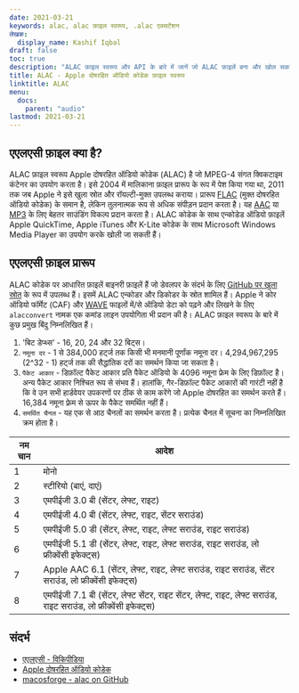 ```yaml
---
date: 2021-03-21
keywords: alac, alac फ़ाइल स्वरूप, .alac एक्सटेंशन
लेखक:
  display_name: Kashif Iqbal
draft: false
toc: true
description: "ALAC फ़ाइल स्वरूप और API के बारे में जानें जो ALAC फ़ाइलें बना और खोल सकते हैं।"
title: ALAC - Apple दोषरहित ऑडियो कोडेक फ़ाइल स्वरूप
linktitle: ALAC
menu:
  docs:
    parent: "audio"
lastmod: 2021-03-21
---
```


## एएलएसी फ़ाइल क्या है?

ALAC फ़ाइल स्वरूप Apple दोषरहित ऑडियो कोडेक (ALAC) है जो MPEG-4 संगत क्विकटाइम कंटेनर का उपयोग करता है। इसे 2004 में मालिकाना फ़ाइल प्रारूप के रूप में पेश किया गया था, 2011 तक जब Apple ने इसे खुला स्रोत और रॉयल्टी-मुक्त उपलब्ध कराया। प्रारूप [FLAC](/hi/audio/flac/) (मुक्त दोषरहित ऑडियो कोडेक) के समान है, लेकिन तुलनात्मक रूप से अधिक संपीड़न प्रदान करता है। यह [AAC](/hi/audio/aac/) या [MP3](/hi/audio/mp3/) के लिए बेहतर साउंडिंग विकल्प प्रदान करता है। ALAC कोडेक के साथ एन्कोडेड ऑडियो फ़ाइलें Apple QuickTime, Apple iTunes और K-Lite कोडेक के साथ Microsoft Windows Media Player का उपयोग करके खोली जा सकती हैं।

## एएलएसी फ़ाइल प्रारूप

ALAC कोडेक पर आधारित फ़ाइलें बाइनरी फ़ाइलें हैं जो डेवलपर के संदर्भ के लिए [GitHub पर खुला स्रोत](https://github.com/macosforge/alac) के रूप में उपलब्ध हैं। इसमें ALAC एन्कोडर और डिकोडर के स्रोत शामिल हैं। Apple ने कोर ऑडियो फॉर्मेट (CAF) और [WAVE](/hi/audio/wav/) फाइलों में/से ऑडियो डेटा को पढ़ने और लिखने के लिए `alacconvert` नामक एक कमांड लाइन उपयोगिता भी प्रदान की है। ALAC फ़ाइल स्वरूप के बारे में कुछ प्रमुख बिंदु निम्नलिखित हैं।

1. 'बिट डेप्थ्स' - 16, 20, 24 और 32 बिट्स।
1. `नमूना दर` - 1 से 384,000 हर्ट्ज तक किसी भी मनमानी पूर्णांक नमूना दर। 4,294,967,295 (2^32 - 1) हर्ट्ज तक की सैद्धांतिक दरों का समर्थन किया जा सकता है।
1. `पैकेट आकार` - डिफ़ॉल्ट पैकेट आकार प्रति पैकेट ऑडियो के 4096 नमूना फ्रेम के लिए डिफ़ॉल्ट है। अन्य पैकेट आकार निश्चित रूप से संभव हैं। हालांकि, गैर-डिफ़ॉल्ट पैकेट आकारों की गारंटी नहीं है कि वे उन सभी हार्डवेयर उपकरणों पर ठीक से काम करेंगे जो Apple दोषरहित का समर्थन करते हैं। 16,384 नमूना फ़्रेम से ऊपर के पैकेट समर्थित नहीं हैं।
1. `समर्थित चैनल` - यह एक से आठ चैनलों का समर्थन करता है। प्रत्येक चैनल में सूचना का निम्नलिखित क्रम होता है।

|नम चान| आदेश|
|---|---|
|1 |मोनो|
|2 |स्टीरियो (बाएं, दाएं)|
|3 |एमपीईजी 3.0 बी (सेंटर, लेफ्ट, राइट)|
|4 |एमपीईजी 4.0 बी (सेंटर, लेफ्ट, राइट, सेंटर सराउंड)|
|5 |एमपीईजी 5.0 डी (सेंटर, लेफ्ट, राइट, लेफ्ट सराउंड, राइट सराउंड)|
|6 |एमपीईजी 5.1 डी (सेंटर, लेफ्ट, राइट, लेफ्ट सराउंड, राइट सराउंड, लो फ्रीक्वेंसी इफेक्ट्स)|
|7 |Apple AAC 6.1 (सेंटर, लेफ्ट, राइट, लेफ्ट सराउंड, राइट सराउंड, सेंटर सराउंड, लो फ्रीक्वेंसी इफेक्ट्स)|
|8 |एमपीईजी 7.1 बी (सेंटर, लेफ्ट सेंटर, राइट सेंटर, लेफ्ट, राइट, लेफ्ट सराउंड, राइट सराउंड, लो फ्रीक्वेंसी इफेक्ट्स)|

## संदर्भ

* [एएलएसी - विकिपीडिया](https://en.wikipedia.org/wiki/Apple_Lossless)
* [Apple दोषरहित ऑडियो कोडेक](https://macosforge.github.io/alac/)
* [macosforge - alac on GitHub](https://github.com/macosforge/alac)

